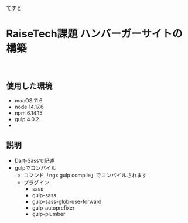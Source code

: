 てすと

# RaiseTech課題 ハンバーガーサイトの構築
　
## 使用した環境
- macOS 11.6
- node 14.17.6
- npm 6.14.15
- gulp 4.0.2
- 
## 説明
- Dart-Sassで記述
- gulpでコンパイル
  - コマンド「ngx gulp compile」でコンパイルされます
  - プラグイン
    - sass
    - gulp-sass
    - gulp-sass-glob-use-forward
    - gulp-autoprefixer
    - gulp-plumber
